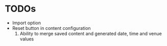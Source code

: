 # TODOs
- Import option
- Reset button in content configuration
  1. Ability to merge saved content and generated date, time and venue values
